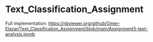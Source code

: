# Text_Classification_Assignment


Full implementation: https://nbviewer.org/github/Omer-Elazar/Text_Classification_Assignment/blob/main/Assignment5-text-analysis.ipynb
